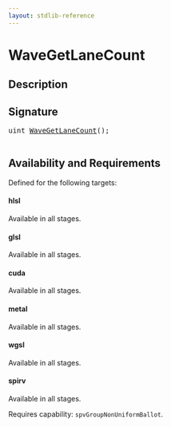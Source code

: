 ```yaml
---
layout: stdlib-reference
---
```


# WaveGetLaneCount

## Description





## Signature 

<pre>
<span class="code_keyword">uint</span> <a href="/stdlib-reference/global-decls/wavegetlanecount-047b">WaveGetLaneCount</a>();

</pre>

## Availability and Requirements

Defined for the following targets:

#### hlsl
Available in all stages.

#### glsl
Available in all stages.

#### cuda
Available in all stages.

#### metal
Available in all stages.

#### wgsl
Available in all stages.

#### spirv
Available in all stages.

Requires capability: `spvGroupNonUniformBallot`.


